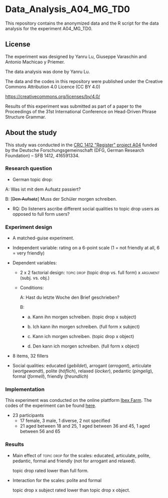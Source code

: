 # Data_Analysis_A04_MG_TD0

This repository contains the anonymized data and the R script for the data analysis for the experiment A04_MG_TD0.

## License
The experiment was designed by Yanru Lu, Giuseppe Varaschin and Antonio Machicao y Priemer.

The data analysis was done by Yanru Lu.

The data and the codes in this repository were published under the Creative Commons Attribution 4.0 Licence (CC BY 4.0)

https://creativecommons.org/licenses/by/4.0/

Results of this experiment was submitted as part of a paper to the Proceedings of the 31st International Conference on Head-Driven Phrase Structure Grammar.

## About the study
This study was conducted in the [CRC 1412 "Register" project A04](https://sfb1412.hu-berlin.de/projects/a04/) funded by the Deutsche Forschungsgemeinschaft (DFG, German Research Foundation) – SFB 1412, 416591334﻿﻿.

### Research question
* German topic drop:

A: Was ist mit dem Aufsatz passiert?

B: \[~~Den Aufsatz~~\] Muss der Schüler morgen schreiben.

* RQ: Do listeners ascribe different social qualities to topic drop users as opposed to full form users?

### Experiment design
* A matched-guise experiment.
* Independent variable: rating on a 6-point scale (1 = not friendly at all, 6 = very friendly)
* Dependent variables:
    + 2 x 2 factorial design: <span style="font-variant:small-caps;">topic drop</span> (topic drop vs. full form) x <span style="font-variant:small-caps;">argument</span> (subj. vs. obj.)
    + Conditions:
      
      A: Hast du letzte Woche den Brief geschrieben?

      B:
      - a. Kann ihn morgen schreiben. (topic drop x subject)

      - b. Ich kann ihn morgen schreiben. (full form x subject)

      - c. Kann ich morgen schreiben. (topic drop x object)

      - d. Den kann ich morgen schreiben. (full form x object)

* 8 items, 32 fillers
* Social qualities: educated (*gebildet*), arrogant (*arrogant*), articulate (*wortgewandt*), polite (*höflich*), relaxed (*locker*), pedantic (*pingelig*), formal (*formell*), friendly (*freundlich*)

### Implementation
This experiment was conducted on the online plattform [Ibex Farm](https://korpling.german.hu-berlin.de/ibex/). The codes of the experiment can be found [here](https://github.com/Lu-Yanru/Ibex_A04_MG_TD0).

* 23 participants
    + 17 female, 3 male, 1 diverse, 2 not specified
    + 21 aged between 18 and 25, 1 aged between 36 and 45, 1 aged between 56 and 65

### Results
* Main effect of <span style="font-variant:small-caps;">topic drop</span> for the scales: educated, articulate, polite, pedantic, formal and friendly (not for arrogant and relaxed).

  topic drop rated lower than full form.

* Interaction for the scales: polite and formal

  topic drop x subject rated lower than topic drop x object.
